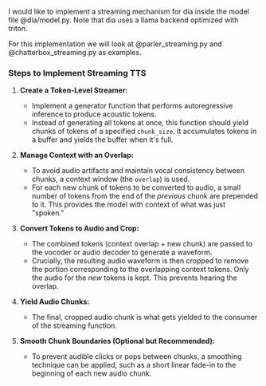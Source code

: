I would like to implement a streaming mechanism for dia inside the model file @dia/model.py. Note that dia uses a llama backend optimized with triton.

For this implementation we will look at @parler_streaming.py and @chatterbox_streaming.py as examples.

### Steps to Implement Streaming TTS

1.  **Create a Token-Level Streamer:**
    *   Implement a generator function that performs autoregressive inference to produce acoustic tokens.
    *   Instead of generating all tokens at once, this function should yield chunks of tokens of a specified `chunk_size`. It accumulates tokens in a buffer and yields the buffer when it's full.

2.  **Manage Context with an Overlap:**
    *   To avoid audio artifacts and maintain vocal consistency between chunks, a context window (the `overlap`) is used.
    *   For each new chunk of tokens to be converted to audio, a small number of tokens from the end of the *previous* chunk are prepended to it. This provides the model with context of what was just "spoken."

3.  **Convert Tokens to Audio and Crop:**
    *   The combined tokens (context overlap + new chunk) are passed to the vocoder or audio decoder to generate a waveform.
    *   Crucially, the resulting audio waveform is then cropped to remove the portion corresponding to the overlapping context tokens. Only the audio for the *new* tokens is kept. This prevents hearing the overlap.

4.  **Yield Audio Chunks:**
    *   The final, cropped audio chunk is what gets yielded to the consumer of the streaming function.

5.  **Smooth Chunk Boundaries (Optional but Recommended):**
    *   To prevent audible clicks or pops between chunks, a smoothing technique can be applied, such as a short linear fade-in to the beginning of each new audio chunk.